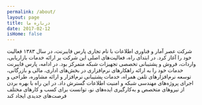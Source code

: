```yaml
---
permalink: /about/
layout: page
title: درباره ما
date: 2017-02-12
isHome: false
---
```

شرکت عصر آمار و فناوری اطلاعات با نام تجاری پارس فایبرنت، در سال ۱۳۸۳ فعالیت خود را آغاز کرد. در ابتدای راه، فعالیت‌های اصلی این شرکت بر ارائه خدمات بازاریابی، واردات، فروش و پشتیبانی تخصصی تجهیزات شبکه متمرکز بود. در ادامه، پارس فایبرنت خدمات خود را به ارائه راهکارهای نرم‌افزاری در بخش‌های اداری، مالی و بازرگانی، توسعه نرم‌افزارهای تلفن همراه، خدمات پشتیبانی نرم‌افزار ‌و ارائه مشاوره، طراحی و اجرای پروژه‌های مهندسی شبکه و امنیت اطلاعات گسترش داد. در این راه با بهره بردن از نیروهای متخصص و به‌کارگیری ایده‌های نو، توانست برای کسب و کارهای مختلف فرصت‌های جدیدی ایجاد کند